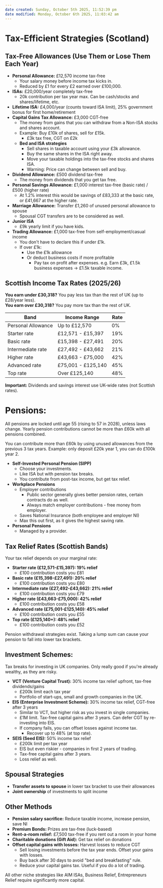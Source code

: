 ```yaml
---
date created: Sunday, October 5th 2025, 11:52:39 pm
date modified: Monday, October 6th 2025, 11:03:42 am
---
```


# Tax-Efficient Strategies (Scotland)

## **Tax-Free Allowances (Use Them or Lose Them Each Year)**

- **Personal Allowance:** £12,570 income tax-free
    - Your salary money before income tax kicks in.
    - Reduced by £1 for every £2 earned over £100,000.
- **ISAs:** £20,000/year completely tax-free
    - 20k contribution per tax year max. Can be cash/stocks and shares/lifetime, etc.
- **Lifetime ISA:** £4,000/year (counts toward ISA limit), 25% government bonus for first home/retirement
- **Capital Gains Tax Allowance:** £3,000 CGT-free
    - The money from gains that you can withdraw from a Non-ISA stocks and shares account.
    - Example: Buy £10k of shares, sell for £15k.
        - £3k tax free, CGT on £2k
    - **Bed and ISA strategies**
        - Sell shares in taxable account using your £3k allowance.
        - Buy the same shares in the ISA right away.
        - Move your taxable holdings into the tax-free stocks and shares ISA.
        - Warning: Price can change between sell and buy.
- **Dividend Allowance:** £500 dividend tax-free
    - The money from dividends that you get tax free.
- **Personal Savings Allowance:** £1,000 interest tax-free (basic rate) / £500 (higher rate)
    - At 1.2% interest this would be savings of £83,333 at the basic rate, or £41,667 at the higher rate.
- **Marriage Allowance:** Transfer £1,260 of unused personal allowance to spouse
    - Spousal CGT transfers are to be considered as well.
- **Junior ISA**
    - £9k yearly limit if you have kids.
- **Trading Allowance:** £1,000 tax-free from self-employment/casual income
    - You don't have to declare this if under £1k.
    - If over £1k:
        - Use the £1k allowance
        - Or deduct business costs if more profitable
            - Pay tax on profit after expenses. e.g. Earn £3k, £1.5k business expenses → £1.5k taxable income.

## **Scottish Income Tax Rates (2025/26)**

**You earn under £30,318?** You pay less tax than the rest of UK (up to £28/year less).  
**You earn over £30,318?** You pay more tax than the rest of UK.

|Band|Income Range|Rate|
|---|---|---|
|Personal Allowance|Up to £12,570|0%|
|Starter rate|£12,571 - £15,397|19%|
|Basic rate|£15,398 - £27,491|20%|
|Intermediate rate|£27,492 - £43,662|21%|
|Higher rate|£43,663 - £75,000|42%|
|Advanced rate|£75,001 - £125,140|45%|
|Top rate|Over £125,140|48%|

**Important:** Dividends and savings interest use UK-wide rates (not Scottish rates).

# Pensions:

All pensions are locked until age 55 (rising to 57 in 2028), unless laws change. Yearly pension contributions cannot be more than £60k with all pensions combined.

You can contribute more than £60k by using unused allowances from the previous 3 tax years. Example: only deposit £20k year 1, you can do £100k year 2.

- **Self-Invested Personal Pension (SIPP)**
    - Choose your investments.
    - Like ISA but with pension tax breaks.
    - You contribute from post-tax income, but get tax relief.
- **Workplace Pensions**
    - Employer contributions
        - Public sector generally gives better pension rates, certain contracts do as well.
        - Always match employer contributions - free money from employer.
    - Saves National Insurance (both employee and employer NI)
    - Max this out first, as it gives the highest saving rate.
- **Personal Pensions**
    - Managed by a provider.

## **Tax Relief Rates (Scottish Bands)**

Your tax relief depends on your marginal rate:

- **Starter rate (£12,571-£15,397): 19% relief**
    - £100 contribution costs you £81
- **Basic rate (£15,398-£27,491): 20% relief**
    - £100 contribution costs you £80
- **Intermediate rate (£27,492-£43,662): 21% relief**
    - £100 contribution costs you £79
- **Higher rate (£43,663-£75,000): 42% relief**
    - £100 contribution costs you £58
- **Advanced rate (£75,001-£125,140): 45% relief**
    - £100 contribution costs you £55
- **Top rate (£125,140+): 48% relief**
    - £100 contribution costs you £52

Pension withdrawal strategies exist. Taking a lump sum can cause your pension to fall into lower tax brackets.

## **Investment Schemes:**

Tax breaks for investing in UK companies. Only really good if you're already wealthy, as they are risky.

- **VCT (Venture Capital Trust):** 30% income tax relief upfront, tax-free dividends/gains
    - £200k limit each tax year
    - Portfolio of start-ups, small and growth companies in the UK.
- **EIS (Enterprise Investment Scheme):** 30% income tax relief, CGT-free after 3 years
    - Similar to VCT, but higher risk as you invest in single companies.
    - £1M limit. Tax-free capital gains after 3 years. Can defer CGT by re-investing into EIS.
    - If company fails, you can offset losses against income tax.
        - Recover up to 48% (at top rate).
- **SEIS (Seed EIS):** 50% income tax relief
    - £200k limit per tax year
    - EIS but even riskier - companies in first 2 years of trading.
    - Tax-free capital gains after 3 years.
    - Loss relief as well.

## **Spousal Strategies**

- **Transfer assets to spouse** in lower tax bracket to use their allowances
- **Joint ownership** of investments to split income

## **Other Methods**

- **Pension salary sacrifice:** Reduce taxable income, increase pension, save NI
- **Premium Bonds:** Prizes are tax-free (luck-based)
- **Rent-a-room relief:** £7,500 tax-free if you rent out a room in your home
- **Charitable donations (Gift Aid):** Get tax relief on donations
- **Offset capital gains with losses:** Harvest losses to reduce CGT
    - Sell losing investments before the tax year ends. Offset your gains with losses.
    - Buy back after 30 days to avoid "bed and breakfasting" rule.
    - Reduce your capital gains tax. Useful if you do a lot of trading.

All other niche strategies like AIM ISAs, Business Relief, Entrepreneurs Relief require significantly more capital.